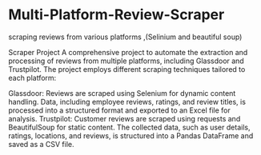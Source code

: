# Multi-Platform-Review-Scraper
scraping reviews from various platforms ,(Selinium and beautiful soup)

Scraper Project
A comprehensive project to automate the extraction and processing of reviews from multiple platforms, including Glassdoor and Trustpilot. The project employs different scraping techniques tailored to each platform:

Glassdoor: Reviews are scraped using Selenium for dynamic content handling. Data, including employee reviews, ratings, and review titles, is processed into a structured format and exported to an Excel file for analysis.
Trustpilot: Customer reviews are scraped using requests and BeautifulSoup for static content. The collected data, such as user details, ratings, locations, and reviews, is structured into a Pandas DataFrame and saved as a CSV file.
